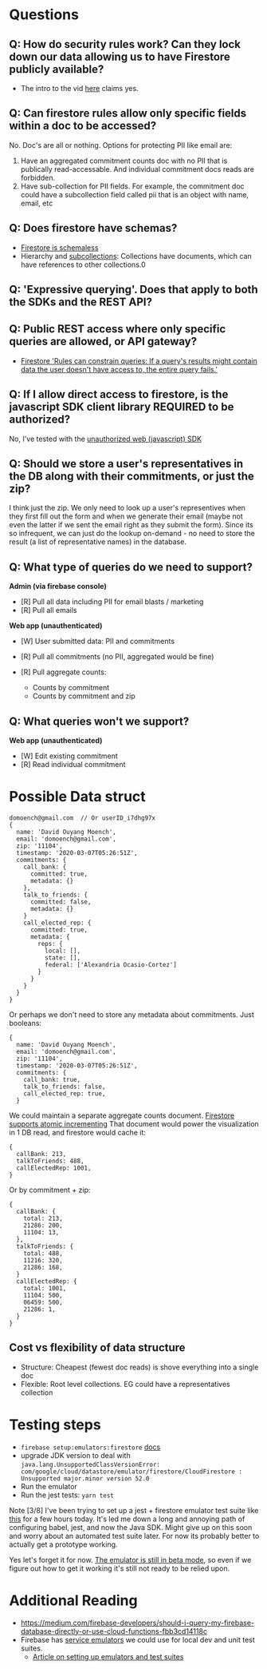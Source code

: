 # Questions

## Q: How do security rules work? Can they lock down our data allowing us to have Firestore publicly available?
- The intro to the vid [here](https://firebase.google.com/docs/firestore/security/get-started) claims yes.

## Q: Can firestore rules allow only specific fields within a doc to be accessed?
No. Doc's are all or nothing. Options for protecting PII like email are:
1. Have an aggregated commitment counts doc with no PII that is publically read-accessable. And individual commitment docs
   reads are forbidden.
1. Have sub-collection for PII fields. For example, the commitment doc could have a subcollection field called
   pii that is an object with name, email, etc

## Q: Does firestore have schemas?
- [Firestore is schemaless](https://firebase.google.com/docs/firestore/data-model#collections)
- Hierarchy and [subcollections](https://firebase.google.com/docs/firestore/data-model#subcollections): Collections have documents, which can have references to other collections.0

## Q: 'Expressive querying'. Does that apply to both the SDKs and the REST API?

## Q: Public REST access where only specific queries are allowed, or API gateway?
- [Firestore 'Rules can constrain queries: If a query's results might contain data the user doesn't have access to, the entire query fails.'](https://firebase.google.com/docs/firestore/rtdb-vs-firestore#security)

## Q: If I allow direct access to firestore, is the javascript SDK client library REQUIRED to be authorized?
No, I've tested with the [unauthorized web (javascript) SDK](https://firebase.google.com/docs/reference/js/firebase.firestore)

## Q: Should we store a user's representatives in the DB along with their commitments, or just the zip?

I think just the zip. We only need to look up a user's representives when they first fill out the form
and when we generate their email (maybe not even the latter if we sent the email right as they submit the form).
Since its so infrequent, we can just do the lookup on-demand - no need to store the result (a list of representative
names) in the database.

## Q: What type of queries do we need to support?

**Admin (via firebase console)**

  - [R] Pull all data including PII for email blasts / marketing
  - [R] Pull all emails

**Web app (unauthenticated)**

  - [W] User submitted data: PII and commitments
  - [R] Pull all commitments (no PII, aggregated would be fine)

  - [R] Pull aggregate counts:
    - Counts by commitment
    - Counts by commitment and zip

## Q: What queries won't we support?

**Web app (unauthenticated)**

  - [W] Edit existing commitment
  - [R] Read individual commitment

# Possible Data struct

```
domoench@gmail.com  // Or userID_i7dhg97x
{
  name: 'David Ouyang Moench',
  email: 'domoench@gmail.com',
  zip: '11104',
  timestamp: '2020-03-07T05:26:51Z',
  commitments: {
    call_bank: {
      committed: true,
      metadata: {}
    },
    talk_to_friends: {
      committed: false,
      metadata: {}
    }
    call_elected_rep: {
      committed: true,
      metadata: {
        reps: {
          local: [],
          state: [],
          federal: ['Alexandria Ocasio-Cortez']
        }
      }
    }
  }
}
```

Or perhaps we don't need to store any metadata about commitments. Just booleans:
```
{
  name: 'David Ouyang Moench',
  email: 'domoench@gmail.com',
  zip: '11104',
  timestamp: '2020-03-07T05:26:51Z',
  commitments: {
    call_bank: true,
    talk_to_friends: false,
    call_elected_rep: true,
  }
```

We could maintain a separate aggregate counts document. [Firestore supports atomic incrementing](https://firebase.googleblog.com/2019/03/increment-server-side-cloud-firestore.html)
That document would power the visualization in 1 DB read, and firestore would cache it:

```
{
  callBank: 213,
  talkToFriends: 488,
  callElectedRep: 1001,
}
```

Or by commitment + zip:
```
{
  callBank: {
    total: 213,
    21286: 200,
    11104: 13,
  },
  talkToFriends: {
    total: 488,
    11216: 320,
    21286: 168,
  }
  callElectedRep: {
    total: 1001,
    11104: 500,
    06459: 500,
    21286: 1,
  }
}
```

## Cost vs flexibility of data structure

- Structure: Cheapest (fewest doc reads) is shove everything into a single doc
- Flexible: Root level collections. EG could have a representatives collection

# Testing steps
- `firebase setup:emulators:firestore` [docs](https://firebase.google.com/docs/firestore/security/test-rules-emulator)
- upgrade JDK version to deal with `java.lang.UnsupportedClassVersionError: com/google/cloud/datastore/emulator/firestore/CloudFirestore : Unsupported major.minor version 52.0`
- Run the emulator
- Run the jest tests: `yarn test`

Note [3/8] I've been trying to set up a jest + firestore emulator test suite like [this](https://medium.com/flutter-community/firestore-security-rules-and-tests-for-firebase-e195bdbea198)
for a few hours today. It's led me down a long and annoying path of configuring babel, jest, and now the Java SDK. Might give up on this soon
and worry about an automated test suite later. For now its probably better to actually get a prototype working.

Yes let's forget it for now. [The emulator is still in beta mode](https://firebase.google.com/docs/rules/emulator-setup),
so even if we figure out how to get it working it's still not ready to be relied upon.


# Additional Reading
- https://medium.com/firebase-developers/should-i-query-my-firebase-database-directly-or-use-cloud-functions-fbb3cd14118c
- Firebase has [service emulators](https://firebase.google.com/docs/emulator-suite) we could use for local dev and unit test suites.
  - [Article on setting up emulators and test suites](https://medium.com/flutter-community/firestore-security-rules-and-tests-for-firebase-e195bdbea198)
